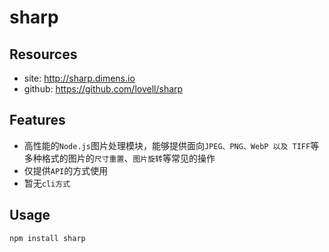 # sharp


## Resources

* site: <http://sharp.dimens.io>
* github: <https://github.com/lovell/sharp>


## Features

* 高性能的`Node.js`图片处理模块，能够提供面向`JPEG、PNG、WebP 以及 TIFF`等多种格式的图片的`尺寸重置`、`图片旋转`等常见的操作
* 仅提供`API`的方式使用
* 暂无`cli方式`

## Usage

    npm install sharp


